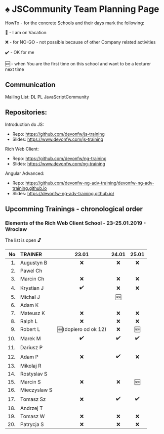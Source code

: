 # :spades: JSCommunity Team Planning Page

HowTo - for the concrete Schools and their days mark the following:

:palm_tree: - I am on Vacation

:x: - for NO-GO - not possible because of other Company related activities

:heavy_check_mark: - OK for me

:new: - when You are the first time on this school and want to be a lecturer next time

## Communication

Mailing List: DL PL JavaScriptCommunity

## Repositories:

Introduction do JS:

- Repo: https://github.com/devonfw/js-training
- Slides: https://www.devonfw.com/js-training

Rich Web Client:

- Repo: https://github.com/devonfw/ng-training
- Slides: https://www.devonfw.com/ng-training

Angular Advanced:

- Repo: https://github.com/devonfw-ng-adv-training/devonfw-ng-adv-training.github.io
- Slides: https://devonfw-ng-adv-training.github.io/

## Upcomming Trainings - chronological order

### Elements of the Rich Web Client School - 23-25.01.2019 - Wroclaw

The list is open :unlock:

|  No | TRAINER      |       23.01        |       24.01        |       25.01        |
| --: | :----------- | :----------------: | :----------------: | :----------------: |
|  1. | Augustyn B   |        :x:         |        :x:         |        :x:         |
|  2. | Pawel Ch     |                    |                    |                    |
|  3. | Marcin Ch    |        :x:         |        :x:         |        :x:         |
|  4. | Krystian J   | :heavy_check_mark: |        :x:         |        :x:         |
|  5. | Michal J     |                    |       :new:        |                    |
|  6. | Adam K       |                    |                    |                    |
|  7. | Mateusz K    |        :x:         |        :x:         |        :x:         |
|  8. | Ralph L      |        :x:         |        :x:         |        :x:         |
|  9. | Robert L     | :new:(dopiero od ok 12) |   :x:         |       :new:        |
| 10. | Marek M      | :heavy_check_mark: |  :heavy_check_mark:| :heavy_check_mark: |
| 11. | Dariusz P    |                    |                    |                    |
| 12. | Adam P       |        :x:         | :heavy_check_mark: |        :x:         |
| 13. | Mikolaj R    |                    |                    |                    |
| 14. | Rostyslav S  |                    |                    |                    |
| 15. | Marcin S     |        :x:         |         :x:        |       :new:        |
| 16. | Mieczyslaw S |                    |                    |                    |
| 17. | Tomasz Sz    |        :x:         | :heavy_check_mark: | :heavy_check_mark: |
| 18. | Andrzej T    |                    |                    |                    |
| 19. | Tomasz W     |        :x:         |        :x:         |        :x:         |
| 20. | Patrycja S   |        :x:         |        :x:         |        :x:         |
